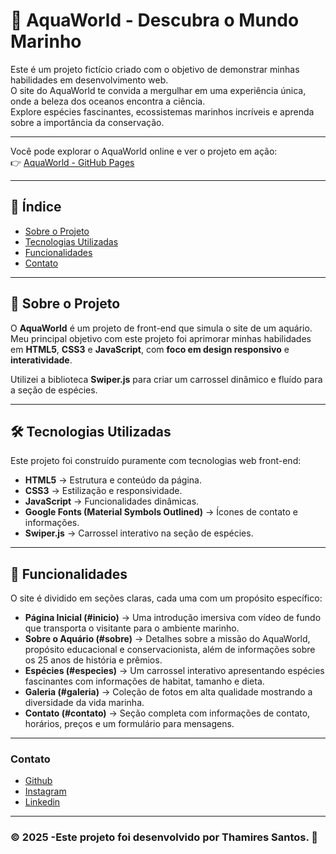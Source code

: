 # 🐠 AquaWorld - Descubra o Mundo Marinho

Este é um projeto fictício criado com o objetivo de demonstrar minhas habilidades em desenvolvimento web.  
O site do AquaWorld te convida a mergulhar em uma experiência única, onde a beleza dos oceanos encontra a ciência.  
Explore espécies fascinantes, ecossistemas marinhos incríveis e aprenda sobre a importância da conservação.

---

Você pode explorar o AquaWorld online e ver o projeto em ação:  
👉 [AquaWorld - GitHub Pages](https://thamiresantos.github.io/aquario/)

---

## 📑 Índice
- [Sobre o Projeto](#sobre-o-projeto)
- [Tecnologias Utilizadas](#tecnologias-utilizadas)
- [Funcionalidades](#funcionalidades)
- [Contato](#contato)

---

## 🌊 Sobre o Projeto

O **AquaWorld** é um projeto de front-end que simula o site de um aquário.  
Meu principal objetivo com este projeto foi aprimorar minhas habilidades em **HTML5**, **CSS3** e **JavaScript**, com **foco em design responsivo** e **interatividade**.  

Utilizei a biblioteca **Swiper.js** para criar um carrossel dinâmico e fluído para a seção de espécies.

---

## 🛠 Tecnologias Utilizadas

Este projeto foi construído puramente com tecnologias web front-end:

- **HTML5** → Estrutura e conteúdo da página.  
- **CSS3** → Estilização e responsividade.  
- **JavaScript** → Funcionalidades dinâmicas.  
- **Google Fonts (Material Symbols Outlined)** → Ícones de contato e informações.  
- **Swiper.js** → Carrossel interativo na seção de espécies.

---

## 🚀 Funcionalidades

O site é dividido em seções claras, cada uma com um propósito específico:

- **Página Inicial (#inicio)** → Uma introdução imersiva com vídeo de fundo que transporta o visitante para o ambiente marinho.  
- **Sobre o Aquário (#sobre)** → Detalhes sobre a missão do AquaWorld, propósito educacional e conservacionista, além de informações sobre os 25 anos de história e prêmios.  
- **Espécies (#especies)** → Um carrossel interativo apresentando espécies fascinantes com informações de habitat, tamanho e dieta.  
- **Galeria (#galeria)** → Coleção de fotos em alta qualidade mostrando a diversidade da vida marinha.  
- **Contato (#contato)** → Seção completa com informações de contato, horários, preços e um formulário para mensagens.

---
### Contato
* [Github](https://github.com/thamiresantos)
* [Instagram](https://www.instagram.com/codewiththa/)
* [Linkedin](https://www.linkedin.com/in/thamires-santos-a9a652263) 

---
### © 2025 -Este projeto foi desenvolvido por Thamires Santos. 🌷

